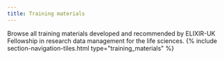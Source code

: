 ```yaml
---
title: Training materials
---
```


Browse all training materials developed and recommended by ELIXIR-UK Fellowship in research data management for the life sciences.
{% include section-navigation-tiles.html type="training_materials" %}





